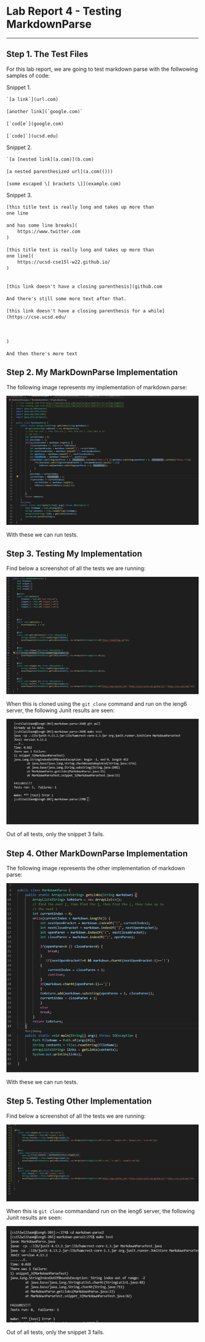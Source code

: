 # Lab Report 4 - Testing MarkdownParse
---

## Step 1. The Test Files

For this lab report, we are going to test markdown parse with the follwowing samples of code:

Snippet 1.
```
`[a link`](url.com)

[another link](`google.com)`

[`cod[e`](google.com)

[`code]`](ucsd.edu)

```

Snippet 2.
```
`[a [nested link](a.com)](b.com)

[a nested parenthesized url](a.com(()))

[some escaped \[ brackets \]](example.com)

```

Snippet 3.
```
[this title text is really long and takes up more than 
one line

and has some line breaks](
    https://www.twitter.com
)

[this title text is really long and takes up more than 
one line](
    https://ucsd-cse15l-w22.github.io/
)


[this link doesn't have a closing parenthesis](github.com

And there's still some more text after that.

[this link doesn't have a closing parenthesis for a while](https://cse.ucsd.edu/



)

And then there's more text

```

## Step 2. My MarkDownParse Implementation

The following image represents my implementation of markdown parse:

![step1](../images/lab_report_4/step_1.png)

With these we can run tests.

## Step 3. Testing My Implementation

Find below a screenshot of all the tests we are running:

![step2](../images/lab_report_4/step_2.png)

When this is cloned using the ```git clone``` command and run on the ieng6 server, the following Junit results are seen:

![step3](../images/lab_report_4/step_3.png)

Out of all tests, only the snippet 3 fails.

## Step 4. Other MarkDownParse Implementation
 
 The following image represents the other implementation of markdown parse:

![step4](../images/lab_report_4/step_4.png)

With these we can run tests.

## Step 5. Testing Other Implementation

Find below a screenshot of all the tests we are running:

![step5](../images/lab_report_4/step_5.png)

When this is ```git clone``` commandand run on the ieng6 server, the following Junit results are seen:

![step6](../images/lab_report_4/step_6.png)

Out of all tests, only the snippet 3 fails.


